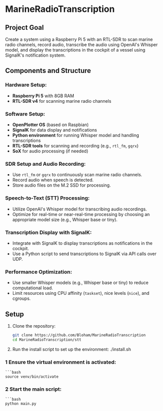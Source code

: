 # MarineRadioTranscription

## Project Goal
Create a system using a Raspberry Pi 5 with an RTL-SDR to scan marine radio channels, record audio, transcribe the audio using OpenAI's Whisper model, and display the transcriptions in the cockpit of a vessel using SignalK's notification system.

## Components and Structure

### Hardware Setup:
- **Raspberry Pi 5** with 8GB RAM
- **RTL-SDR v4** for scanning marine radio channels

### Software Setup:
- **OpenPlotter OS** (based on Raspbian)
- **SignalK** for data display and notifications
- **Python environment** for running Whisper model and handling transcriptions
- **RTL-SDR tools** for scanning and recording (e.g., `rtl_fm`, `gqrx`)
- **SoX** for audio processing (if needed)

### SDR Setup and Audio Recording:
- Use `rtl_fm` or `gqrx` to continuously scan marine radio channels.
- Record audio when speech is detected.
- Store audio files on the M.2 SSD for processing.

### Speech-to-Text (STT) Processing:
- Utilize OpenAI's Whisper model for transcribing audio recordings.
- Optimize for real-time or near-real-time processing by choosing an appropriate model size (e.g., Whisper base or tiny).

### Transcription Display with SignalK:
- Integrate with SignalK to display transcriptions as notifications in the cockpit.
- Use a Python script to send transcriptions to SignalK via API calls over UDP.

### Performance Optimization:
- Use smaller Whisper models (e.g., Whisper base or tiny) to reduce computational load.
- Limit resources using CPU affinity (`taskset`), nice levels (`nice`), and cgroups.


## Setup

1. Clone the repository:
   ```bash
   git clone https://github.com/Bloham/MarineRadioTranscription
   cd MarineRadioTranscription/stt

2. Run the install script to set up the environment:
   ./install.sh


### 1 Ensure the virtual environment is activated:

    ```bash
    source venv/bin/activate

### 2 Start the main script:

    ```bash
    python main.py